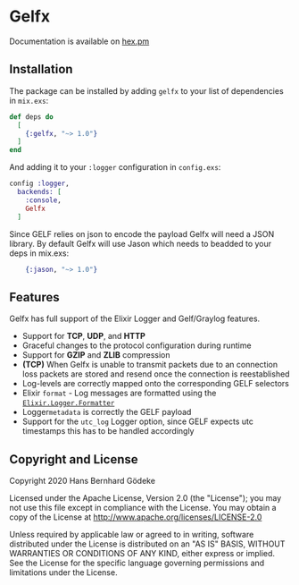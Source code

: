 # Gelfx
Documentation is available on [hex.pm](https://hexdocs.pm/gelfx)
## Installation
The package can be installed by adding `gelfx` to your list of dependencies in `mix.exs`:

```elixir
def deps do
  [
    {:gelfx, "~> 1.0"}
  ]
end
```
And adding it to your `:logger` configuration in `config.exs`:
```elixir
config :logger,
  backends: [
    :console,
    Gelfx
  ]
```
Since GELF relies on json to encode the payload Gelfx will need a JSON library. By default Gelfx will use Jason which needs to beadded to your deps in mix.exs:
```elixir
    {:jason, "~> 1.0"}
``` 
## Features
Gelfx has full support of the Elixir Logger and Gelf/Graylog features.

- Support for __TCP__, __UDP__, and __HTTP__
- Graceful changes to the protocol configuration during runtime
- Support for __GZIP__ and __ZLIB__ compression
- __(TCP)__ When Gelfx is unable to transmit packets due to an connection loss packets are stored and resend once the connection is reestablished
- Log-levels are correctly mapped onto the corresponding GELF selectors
- Elixir `format` - Log messages are formatted using the [`Elixir.Logger.Formatter`](https://hexdocs.pm/logger/Logger.Formatter.html)
- Logger`metadata` is correctly the GELF payload
- Support for the `utc_log` Logger option, since GELF expects utc timestamps this has to be handled accordingly

## Copyright and License
 Copyright 2020 Hans Bernhard Gödeke

 Licensed under the Apache License, Version 2.0 (the "License");
 you may not use this file except in compliance with the License.
 You may obtain a copy of the License at http://www.apache.org/licenses/LICENSE-2.0

 Unless required by applicable law or agreed to in writing, software
 distributed under the License is distributed on an "AS IS" BASIS,
 WITHOUT WARRANTIES OR CONDITIONS OF ANY KIND, either express or implied.
 See the License for the specific language governing permissions and
 limitations under the License.